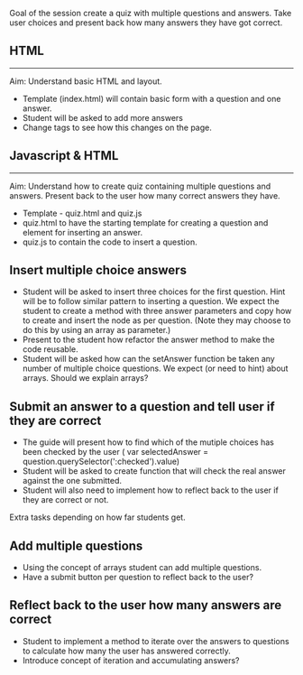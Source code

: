 
Goal of the session create a quiz with multiple questions and answers. Take user choices and present back how many answers they have got correct.

HTML
-----
-----
Aim:
Understand basic HTML and layout.
- Template (index.html) will contain basic form with a question and one answer.
- Student will be asked to add more answers 
- Change tags to see how this changes on the page.

Javascript & HTML
------------------
------------------

Aim:
Understand how to create quiz containing multiple questions and answers. Present back to the user how many correct answers they have.

- Template - quiz.html and quiz.js
- quiz.html to have the starting template for creating a question and element for inserting an answer.
- quiz.js to contain the code to insert a question.

Insert multiple choice answers
-------------------------------
- Student will be asked to insert three choices for the first question. Hint will be to follow similar pattern to inserting a question.  We expect the student to create a method with three answer parameters and copy how to create and insert the node as per question. (Note they may choose to do this by using an array as parameter.)
- Present to the student how refactor the answer method to make the code reusable.
- Student will be asked how can the setAnswer function be taken any number of multiple choice questions. We expect (or need to hint) about arrays. Should we explain arrays?


Submit an answer to a question and tell user if they are correct
-----------------------------------------------------------------
- The guide will present how to find which of the mutiple choices has been checked by the user ( var selectedAnswer = question.querySelector(':checked').value)
- Student will be asked to create function that will check the real answer against the one submitted.
- Student will also need to implement how to reflect back to the user if they are correct or not.


Extra tasks depending on how far students get. 


Add multiple questions
----------------------
- Using the concept of arrays student can add multiple questions.
- Have a submit button per question to reflect back to the user?


Reflect back to the user how many answers are correct
------------------------------------------------------

- Student to implement a method to iterate over the answers to questions to calculate how many the user has answered correctly.
- Introduce concept of iteration and accumulating answers?


